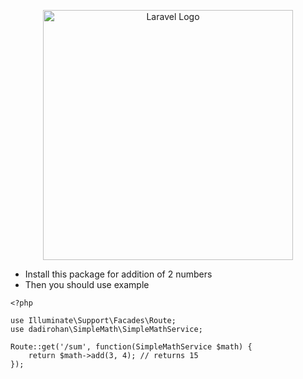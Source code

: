 <p align="center"><a href="https://laravel.com" target="_blank"><img src="https://raw.githubusercontent.com/laravel/art/master/logo-lockup/5%20SVG/2%20CMYK/1%20Full%20Color/laravel-logolockup-cmyk-red.svg" width="400" alt="Laravel Logo"></a></p>

- Install this package for addition of 2 numbers
- Then you should use example
```
<?php

use Illuminate\Support\Facades\Route;
use dadirohan\SimpleMath\SimpleMathService;

Route::get('/sum', function(SimpleMathService $math) {
    return $math->add(3, 4); // returns 15
});

```
